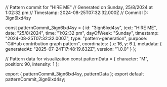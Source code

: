 // Pattern commit for "HIRE ME"
// Generated on Sunday, 25/8/2024 at 1:02:32 pm
// Timestamp: 2024-08-25T07:32:32.000Z
// Commit ID: 3ign6lxd4sy

const patternCommit_3ign6lxd4sy = {
  id: "3ign6lxd4sy",
  text: "HIRE ME",
  date: "25/8/2024",
  time: "1:02:32 pm",
  dayOfWeek: "Sunday",
  timestamp: "2024-08-25T07:32:32.000Z",
  type: "pattern-generation",
  purpose: "GitHub contribution graph pattern",
  coordinates: {
    x: 16,
    y: 6
  },
  metadata: {
    generatedAt: "2025-07-24T17:48:19.632Z",
    version: "1.0.0"
  }
};

// Pattern data for visualization
const patternData = {
  character: "M",
  position: 90,
  intensity: 1
};

export { patternCommit_3ign6lxd4sy, patternData };
export default patternCommit_3ign6lxd4sy;
